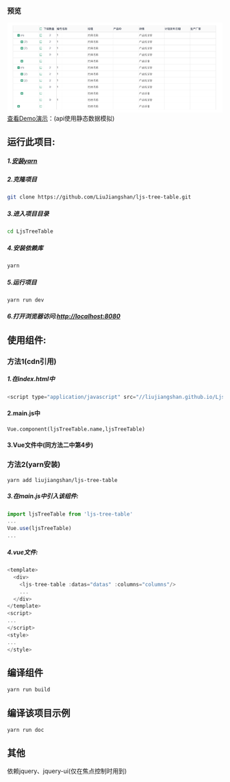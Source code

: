### 预览
![avatar](pre.png)
[查看Demo演示](https://liujiangshan.github.io/ljs-tree-table/dist/docs/index.html)：(api使用静态数据模拟)
## 运行此项目:
##### 1.[安装yarn](https://yarnpkg.com/zh-Hans/docs/install)
##### 2.克隆项目
```bash
git clone https://github.com/LiuJiangshan/ljs-tree-table.git
```
##### 3.进入项目目录
```bash
cd LjsTreeTable
```
##### 4.安装依赖库
```bash
yarn
```
##### 5.运行项目
```bash
yarn run dev
```
##### 6.打开浏览器访问:[http://localhost:8080](http://localhost:8080)

## 使用组件:
### 方法1(cdn引用)
##### 1.在index.html中
```javascript
<script type="application/javascript" src="//liujiangshan.github.io/LjsTreeTable/dist/lib/index.js"></script>
```
#### 2.main.js中
```
Vue.component(ljsTreeTable.name,ljsTreeTable)
```
#### 3.Vue文件中(同方法二中第4步)
### 方法2(yarn安装)
```
yarn add liujiangshan/ljs-tree-table
```
##### 3.在main.js中引入该组件:
```javascript
import ljsTreeTable from 'ljs-tree-table'
...
Vue.use(ljsTreeTable)
...
```
##### 4.vue文件:
```javascript
<template>
  <div>
    <ljs-tree-table :datas="datas" :columns="columns"/>
    ...
  </div>
</template>
<script>
...
</script>
<style>
...
</style>
```
## 编译组件
```bash
yarn run build
```
## 编译该项目示例
```bash
yarn run doc
```
## 其他
依赖jquery、jquery-ui(仅在焦点控制时用到)

